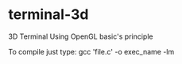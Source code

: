 # terminal-3d
3D Terminal Using OpenGL basic's principle

To compile just type: gcc 'file.c' -o exec_name -lm 
